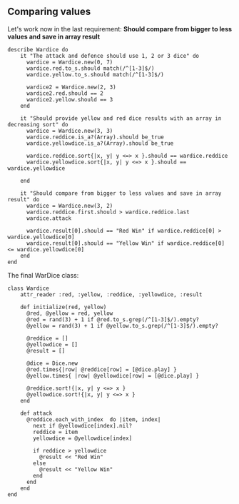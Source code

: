 ## Comparing values

Let's  work now in the last requirement:  **Should compare from bigger to less values and save in array result**

	describe Wardice do
		it "The attack and defence should use 1, 2 or 3 dice" do 
		  wardice = Wardice.new(0, 7)
		  wardice.red.to_s.should match(/^[1-3]$/)
		  wardice.yellow.to_s.should match(/^[1-3]$/)

		  wardice2 = Wardice.new(2, 3)
		  wardice2.red.should == 2
		  wardice2.yellow.should == 3
		end

		it "Should provide yellow and red dice results with an array in decreasing sort" do
		  wardice = Wardice.new(3, 3)
		  wardice.reddice.is_a?(Array).should be_true
		  wardice.yellowdice.is_a?(Array).should be_true
		
		  wardice.reddice.sort{|x, y| y <=> x }.should == wardice.reddice
		  wardice.yellowdice.sort{|x, y| y <=> x }.should == wardice.yellowdice

		end
	
		it "Should compare from bigger to less values and save in array result" do
		  wardice = Wardice.new(3, 2)
		  wardice.reddice.first.should > wardice.reddice.last
		  wardice.attack

		  wardice.result[0].should == "Red Win" if wardice.reddice[0] > wardice.yellowdice[0]
		  wardice.result[0].should == "Yellow Win" if wardice.reddice[0] <= wardice.yellowdice[0]
		end
	end

The final WarDice class:

	class Wardice 
		attr_reader :red, :yellow, :reddice, :yellowdice, :result

		def initialize(red, yellow)
		  @red, @yellow = red, yellow
		  @red = rand(3) + 1 if @red.to_s.grep(/^[1-3]$/).empty?
		  @yellow = rand(3) + 1 if @yellow.to_s.grep(/^[1-3]$/).empty?

		  @reddice = []
		  @yellowdice = []
		  @result = []

		  @dice = Dice.new
		  @red.times{|row| @reddice[row] = [@dice.play] }
		  @yellow.times{ |row| @yellowdice[row] = [@dice.play] }

		  @reddice.sort!{|x, y| y <=> x }
		  @yellowdice.sort!{|x, y| y <=> x }
		end

		def attack
		  @reddice.each_with_index  do |item, index| 
		    next if @yellowdice[index].nil?
		    reddice = item
		    yellowdice = @yellowdice[index]

		    if reddice > yellowdice 
		      @result << "Red Win"
		    else
		      @result << "Yellow Win"
		    end
		  end
		end
	end
